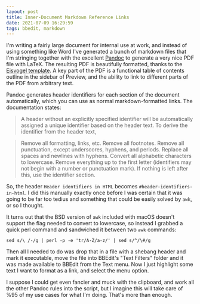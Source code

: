 ```yaml
---
layout: post
title: Inner-Document Markdown Reference Links
date: 2021-07-09 16:29:59
tags: bbedit, markdown
---
```


I'm writing a fairly large document for internal use at work, and instead of using something like Word I've generated a bunch of markdown files that I'm stringing together with the excellent [Pandoc](https://pandoc.org) to generate a very nice PDF file with LaTeX. The resulting PDF is beautifully formatted, thanks to the [Eisvogel template](https://github.com/Wandmalfarbe/pandoc-latex-template). A key part of the PDF is a functional table of contents outline in the sidebar of Preview, and the ability to link to different parts of the PDF from arbitrary text. 

Pandoc generates header identifiers for each section of the document automatically, which you can use as normal markdown-formatted links. The documentation states:

> A header without an explicitly specified identifier will be automatically assigned a unique identifier based on the header text. To derive the identifier from the header text,

> Remove all formatting, links, etc.
> Remove all footnotes.
> Remove all punctuation, except underscores, hyphens, and periods.
> Replace all spaces and newlines with hyphens.
> Convert all alphabetic characters to lowercase.
> Remove everything up to the first letter (identifiers may not begin with a number or punctuation mark).
> If nothing is left after this, use the identifier section.

So, the header `Header identifiers in HTML` becomes `#header-identifiers-in-html`. I did this manually exactly once before I was certain that it was going to be far too tedius and something that could be easily solved by `awk`, or so I thought.

It turns out that the BSD version of `awk` included with macOS doesn't support the flag needed to convert to lowercase, so instead I grabbed a quick perl command and sandwiched it between two `awk` commands:

```
sed s/\ /-/g | perl -p -e 'tr/A-Z/a-z/' | sed s/^/\#/g
```

Then all I needed to do was drop that in a file with a shebang header and mark it executable, move the file into BBEdit's "Text Filters" folder and it was made available to BBEdit from the Text menu. Now I just highlight some text I want to format as a link, and select the menu option. 

I suppose I could get even fancier and muck with the clipboard, and work all the other Pandoc rules into the script, but I imagine this will take care of %95 of my use cases for what I'm doing. That's more than enough. 